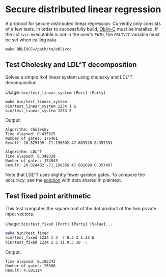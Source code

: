 # Secure distributed linear regression

A protocol for secure distributed linear regression.
Currently only consists of a few tests.
In order to successfully build, [Obliv-C](https://github.com/samee/obliv-c/) must be installed. 
If the `oblivcc` executable is not in the user's `PATH`, the `OBLIVCC` variable must be set when calling `make`
```
make OBLIVCC=/path/to/oblivcc
```

## Test Cholesky and LDL^T decomposition
Solves a simple 4x4 linear system using cholesky and LDL^T decomposition.

Usage: `bin/test_linear_system [Port] [Party]`

```
make bin/test_linear_system 
bin/test_linear_system 1234 1 &
bin/test_linear_system 1234 2
```
Output:
```
Algorithm: Cholesky
Time elapsed: 0.435625
Number of gates: 176461
Result: 28.825195 -71.199692 47.603928 0.357391 

Algorithm: LDL^T
Time elapsed: 0.348329
Number of gates: 174943
Result: 28.824432 -71.199356 47.602890 0.357407 
```
Note that LDL^T uses slightly fewer garbled gates.
To compare the accuracy, see the [solution](http://www.wolframalpha.com/input/?i=LinearSolve[{{11,0.7,-3,-4},{0.7,8,2,-5},{-3,2,5,-6},{-4,-5,-6,123.456}},{123,-456,7,-0.8}]]) with data shared in plaintext.

## Test fixed point arithmetic
This test computes the square root of the dot product of the two private input vectors.

Usage: `bin/test_fixed [Port] [Party] [Value]...`

```bash
make bin/test_fixed
bin/test_fixed 1234 1 3 -1 0.5 2 1.33 &
bin/test_fixed 1234 2 5 11 0.5 10 -3
```
Output:
```
Time elapsed: 0.195243
Number of gates: 26308
Result: 4.501114
```
